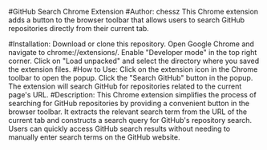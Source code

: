 #GitHub Search Chrome Extension
#Author: chessz
This Chrome extension adds a button to the browser toolbar that allows users to search GitHub repositories directly from their current tab.

#Installation:
Download or clone this repository.
Open Google Chrome and navigate to chrome://extensions/.
Enable "Developer mode" in the top right corner.
Click on "Load unpacked" and select the directory where you saved the extension files.
#How to Use:
Click on the extension icon in the Chrome toolbar to open the popup.
Click the "Search GitHub" button in the popup.
The extension will search GitHub for repositories related to the current page's URL.
#Description:
This Chrome extension simplifies the process of searching for GitHub repositories by providing a convenient button in the browser toolbar. It extracts the relevant search term from the URL of the current tab and constructs a search query for GitHub's repository search. Users can quickly access GitHub search results without needing to manually enter search terms on the GitHub website.
